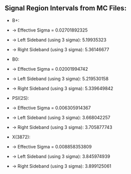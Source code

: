 ## Signal Region Intervals from MC Files:
- B+:
- -> Effective Sigma = 0.02701892325
- -> Left Sideband (using 3 sigma): 5.19935323
- -> Right Sideband (using 3 sigma):  5.36146677

- B0:
- -> Effective Sigma = 0.02001994742
- -> Left Sideband (using 3 sigma): 5.219530158
- -> Right Sideband (using 3 sigma): 5.339649842

- PSI(2S):
- -> Effective Sigma = 0.006305914367
- -> Left Sideband (using 3 sigma): 3.668042257
- -> Right Sideband (using 3 sigma): 3.705877743

- X(3872):
- -> Effective Sigma = 0.008858353809
- -> Left Sideband (using 3 sigma): 3.845974939
- -> Right Sideband (using 3 sigma): 3.899125061
